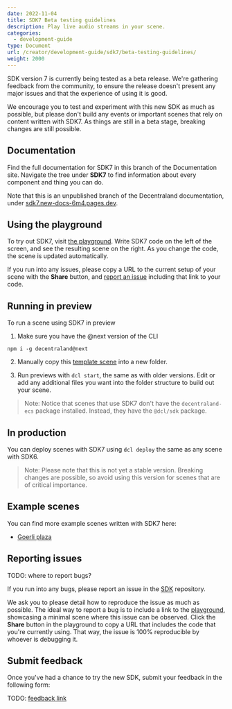 ```yaml
---
date: 2022-11-04
title: SDK7 Beta testing guidelines
description: Play live audio streams in your scene.
categories:
  - development-guide
type: Document
url: /creator/development-guide/sdk7/beta-testing-guidelines/
weight: 2000
---
```



SDK version 7 is currently being tested as a beta release. We're gathering feedback from the community, to ensure the release doesn't present any major issues and that the experience of using it is good.

We encourage you to test and experiment with this new SDK as much as possible, but please don't build any events or important scenes that rely on content written with SDK7. As things are still in a beta stage, breaking changes are still possible.

## Documentation

Find the full documentation for SDK7 in this branch of the Documentation site. Navigate the tree under **SDK7** to find information about every component and thing you can do.

Note that this is an unpublished branch of the Decentraland documentation, under [sdk7.new-docs-6m4.pages.dev](https://sdk7.new-docs-6m4.pages.dev).

## Using the playground

To try out SDK7, visit [the playground](https://decentraland.github.io/sdk-playground/). Write SDK7 code on the left of the screen, and see the resulting scene on the right. As you change the code, the scene is updated automatically.

If you run into any issues, please copy a URL to the current setup of your scene with the **Share** button, and [report an issue](#reporting-issues) including that link to your code.


## Running in preview

To run a scene using SDK7 in preview

1) Make sure you have the @next version of the CLI

`npm i -g decentraland@next`

2) Manually copy this [template scene](https://github.com/decentraland/ecs7-template) into a new folder.

3) Run previews with `dcl start`, the same as with older versions. Edit or add any additional files you want into the folder structure to build out your scene. 

> Note: Notice that scenes that use SDK7 don't have the `decentraland-ecs` package installed. Instead, they have the `@dcl/sdk` package.

## In production

You can deploy scenes with SDK7 using `dcl deploy` the same as any scene with SDK6.

> Note: Please note that this is not yet a stable version. Breaking changes are possible, so avoid using this version for scenes that are of critical importance.

## Example scenes

You can find more example scenes written with SDK7 here:

- [Goerli plaza](https://github.com/decentraland-scenes/sdk7-goerli-plaza)


## Reporting issues

TODO: where to report bugs?

If you run into any bugs, please report an issue in the [SDK](https://github.com/decentraland/sdk/issues) repository.

We ask you to please detail how to reproduce the issue as much as possible. The ideal way to report a bug is to include a link to the [playground](https://decentraland.github.io/sdk-playground/), showcasing a minimal scene where this issue can be observed. Click the **Share** button in the playground to copy a URL that includes the code that you're currently using. That way, the issue is 100% reproducible by whoever is debugging it.


## Submit feedback

Once you've had a chance to try the new SDK, submit your feedback in the following form:

TODO: [feedback link]()